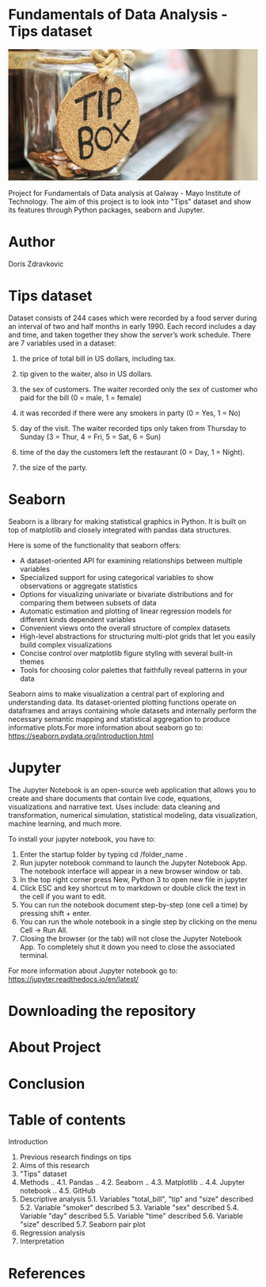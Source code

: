 # Fundamentals of Data Analysis - Tips dataset

![tips](tips_pic.jpg)



Project for Fundamentals of Data analysis at Galway - Mayo Institute of Technology. The aim of this project is to look into "Tips" dataset and show its features through Python packages, seaborn and Jupyter. 

# Author

Doris Zdravkovic

# Tips dataset

Dataset consists of 244 cases which were recorded by a food server during an interval of two and half months in early 1990. Each record includes a day and time, and taken together they show the server’s work schedule. There are 7 variables used in a dataset:

1. the price of total bill in US dollars, including tax.

2. tip given to the waiter, also in US dollars.

3. the sex of customers. The waiter recorded only the sex of customer who paid for the bill (0 = male, 1 = female)

4. it was recorded if there were any smokers in party (0 = Yes, 1 = No)

5. day of the visit. The waiter recorded tips only taken from Thursday to Sunday (3 = Thur, 4 = Fri, 5 = Sat, 6 = Sun)

6. time of the day the customers left the restaurant (0 = Day, 1 = Night). 

7. the size of the party.


# Seaborn

Seaborn is a library for making statistical graphics in Python. It is built on top of matplotlib and closely integrated with pandas data structures.

Here is some of the functionality that seaborn offers:

- A dataset-oriented API for examining relationships between multiple variables
- Specialized support for using categorical variables to show observations or aggregate statistics
- Options for visualizing univariate or bivariate distributions and for comparing them between subsets of data
- Automatic estimation and plotting of linear regression models for different kinds dependent variables
- Convenient views onto the overall structure of complex datasets
- High-level abstractions for structuring multi-plot grids that let you easily build complex visualizations
- Concise control over matplotlib figure styling with several built-in themes
- Tools for choosing color palettes that faithfully reveal patterns in your data

Seaborn aims to make visualization a central part of exploring and understanding data. Its dataset-oriented plotting functions operate on dataframes and arrays containing whole datasets and internally perform the necessary semantic mapping and statistical aggregation to produce informative plots.For more information about seaborn go to: https://seaborn.pydata.org/introduction.html

# Jupyter

The Jupyter Notebook is an open-source web application that allows you to create and share documents that contain live code, equations, visualizations and narrative text. Uses include: data cleaning and transformation, numerical simulation, statistical modeling, data visualization, machine learning, and much more.

To install your jupyter notebook, you have to:

1. Enter the startup folder by typing cd /folder_name .
2. Run jupyter notebook command to launch the Jupyter Notebook App. The notebook interface will appear in a new browser window or tab.
3. In the top right corner press New, Python 3 to open new file in jupyter
4. Click ESC and key shortcut m to markdown or double click the text in the cell if you want to edit. 
5. You can run the notebook document step-by-step (one cell a time) by pressing shift + enter.
6. You can run the whole notebook in a single step by clicking on the menu Cell -> Run All.
7. Closing the browser (or the tab) will not close the Jupyter Notebook App. To completely shut it down you need to close the associated terminal.

For more information about Jupyter notebook go to: https://jupyter.readthedocs.io/en/latest/


# Downloading the repository

# About Project

# Conclusion

# Table of contents

Introduction
1. Previous research findings on tips
2. Aims of this research
3. "Tips" dataset
4. Methods
.. 4.1. Pandas
.. 4.2. Seaborn
.. 4.3. Matplotlib
.. 4.4. Jupyter notebook
.. 4.5. GitHub
5. Descriptive analysis
5.1. Variables "total_bill", "tip" and "size" described
5.2. Variable "smoker" described
5.3. Variable "sex" described
5.4. Variable "day" described
5.5. Variable "time" described
5.6. Variable "size" described
5.7. Seaborn pair plot
6. Regression analysis
7. Interpretation


# References
